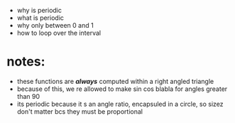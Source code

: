 - why is periodic
- what is periodic
- why only between 0 and 1
- how to loop over the interval






# notes:
- these functions are ***always*** computed within a right angled triangle
- because of this, we re allowed to make sin cos blabla for angles greater than 90
- its periodic because it s an angle ratio, encapsuled in a circle, so sizez don't matter bcs they must be proportional
